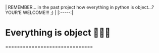 | REMEMBER... in the past project how everything in python is object...?
YOUR'E WELCOME!!! ;) |
|:-----:|

Everything is object 💎💎💎
==============================
==============================

